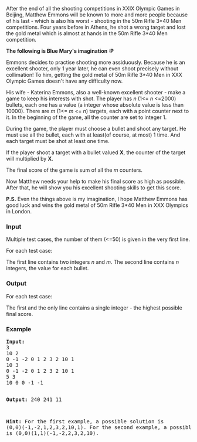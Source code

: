 <p>After the end of all the shooting competitions in XXIX Olympic Games in Beijing, Matthew Emmons will be known to more and more people because of his last - which is also his worst - shooting in the 50m Rifle 3*40 Men competitions. Four years before in Athens, he shot a wrong target and lost the gold metal which is almost at hands in the 50m Rifle 3*40 Men competition.</p>
<p><b>The following is Blue Mary's imagination :P</b></p>
<p>Emmons decides to practise shooting more assiduously. Because he is an excellent shooter, only 1 year later, he can even shoot precisely without collimation! To him, getting the gold metal of 50m Rifle 3*40 Men in XXX Olympic Games doesn't have any difficulty now.</p>
<p>His wife - Katerina Emmons, also a well-known excellent shooter - make a game to keep his interests with shot. The player has <i>n</i> (1&lt;= <i>n</i> &lt;=2000) bullets, each one has a value (a integer whose absolute value is less than 10000). There are <i>m</i> (1&lt;= <i>m</i> &lt;= <i>n</i>) targets, each with a point counter next to it. In the beginning of the game, all the counter are set to integer 1.</p>
<p>During the game, the player must choose a bullet and shoot any target. He must use all the bullet, each with at least(of course, at most) 1 time. And each target must be shot at least one time.</p>
<p>If the player shoot a target with a bullet valued <b>X</b>, the counter of the target will multiplied by <b>X</b>.</p>
<p>The final score of the game is sum of all the <i>m</i> counters.</p>
<p>Now Matthew needs your help to make his final score as high as possible. After that, he will show you his excellent shooting skills to get this score.</p>
<p><b>P.S.</b> Even the things above is my imagination, I hope Matthew Emmons has good luck and wins the gold metal of 50m Rifle 3*40 Men in XXX Olympics in London.</p>
<h3>Input</h3>
<p>Multiple test cases, the number of them (&lt;=50) is given in the very first line.</p>
<p>For each test case:</p>
<p>The first line contains two integers <i>n</i> and <i>m</i>. The second line contains <i>n</i> integers, the value for each bullet.</p>
<h3>Output</h3>
<p>For each test case:</p>
<p>The first and the only line contains a single integer - the highest possible final score.</p>
<h3>Example</h3>
<pre><b>Input:</b>
3
10 2
0 -1 -2 0 1 2 3 2 10 1
10 3
0 -1 -2 0 1 2 3 2 10 1
5 3
10 0 0 -1 -1

<b>Output:</b>
240
241
11

<b>Hint:</b>
For the first example, a possible solution is (0,0)(-1,-2,1,2,3,2,10,1).
For the second example, a possible solution is (0,0)(1,1)(-1,-2,2,3,2,10).
</pre>